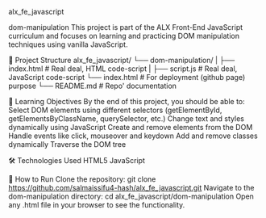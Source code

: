 alx_fe_javascript

dom-manipulation
This project is part of the ALX Front-End JavaScript curriculum and focuses on learning and practicing DOM manipulation techniques using vanilla JavaScript.

📁 Project Structure
alx_fe_javascript/
└── dom-manipulation/
|   ├── index.html      # Real deal, HTML code-script
|   ├── script.js       # Real deal, JavaScript code-script
└── index.html          # For deployment (github page) purpose
└── README.md           # Repo' documentation


📜 Learning Objectives
By the end of this project, you should be able to:
Select DOM elements using different selectors (getElementById, getElementsByClassName, querySelector, etc.)
Change text and styles dynamically using JavaScript
Create and remove elements from the DOM
Handle events like click, mouseover and keydown
Add and remove classes dynamically
Traverse the DOM tree


🛠️ Technologies Used
HTML5
JavaScript 

🚀 How to Run
Clone the repository:
git clone https://github.com/salmaissifu4-hash/alx_fe_javascript.git
Navigate to the dom-manipulation directory:
cd alx_fe_javascript/dom-manipulation
Open any .html file in your browser to see the functionality.
